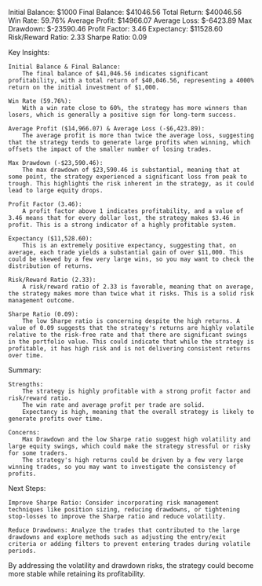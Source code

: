
Initial Balance: $1000
Final Balance: $41046.56
Total Return: $40046.56
Win Rate: 59.76%
Average Profit: $14966.07
Average Loss: $-6423.89
Max Drawdown: $-23590.46
Profit Factor: 3.46
Expectancy: $11528.60
Risk/Reward Ratio: 2.33
Sharpe Ratio: 0.09


Key Insights:

    Initial Balance & Final Balance:
        The final balance of $41,046.56 indicates significant profitability, with a total return of $40,046.56, representing a 4000% return on the initial investment of $1,000.

    Win Rate (59.76%):
        With a win rate close to 60%, the strategy has more winners than losers, which is generally a positive sign for long-term success.

    Average Profit ($14,966.07) & Average Loss (-$6,423.89):
        The average profit is more than twice the average loss, suggesting that the strategy tends to generate large profits when winning, which offsets the impact of the smaller number of losing trades.

    Max Drawdown (-$23,590.46):
        The max drawdown of $23,590.46 is substantial, meaning that at some point, the strategy experienced a significant loss from peak to trough. This highlights the risk inherent in the strategy, as it could lead to large equity drops.

    Profit Factor (3.46):
        A profit factor above 1 indicates profitability, and a value of 3.46 means that for every dollar lost, the strategy makes $3.46 in profit. This is a strong indicator of a highly profitable system.

    Expectancy ($11,528.60):
        This is an extremely positive expectancy, suggesting that, on average, each trade yields a substantial gain of over $11,000. This could be skewed by a few very large wins, so you may want to check the distribution of returns.

    Risk/Reward Ratio (2.33):
        A risk/reward ratio of 2.33 is favorable, meaning that on average, the strategy makes more than twice what it risks. This is a solid risk management outcome.

    Sharpe Ratio (0.09):
        The low Sharpe ratio is concerning despite the high returns. A value of 0.09 suggests that the strategy's returns are highly volatile relative to the risk-free rate and that there are significant swings in the portfolio value. This could indicate that while the strategy is profitable, it has high risk and is not delivering consistent returns over time.

Summary:

    Strengths:
        The strategy is highly profitable with a strong profit factor and risk/reward ratio.
        The win rate and average profit per trade are solid.
        Expectancy is high, meaning that the overall strategy is likely to generate profits over time.

    Concerns:
        Max Drawdown and the low Sharpe ratio suggest high volatility and large equity swings, which could make the strategy stressful or risky for some traders.
        The strategy's high returns could be driven by a few very large winning trades, so you may want to investigate the consistency of profits.

Next Steps:

    Improve Sharpe Ratio: Consider incorporating risk management techniques like position sizing, reducing drawdowns, or tightening stop-losses to improve the Sharpe ratio and reduce volatility.

    Reduce Drawdowns: Analyze the trades that contributed to the large drawdowns and explore methods such as adjusting the entry/exit criteria or adding filters to prevent entering trades during volatile periods.

By addressing the volatility and drawdown risks, the strategy could become more stable while retaining its profitability.